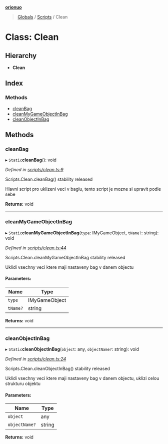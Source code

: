 **[orionuo](../README.md)**

> [Globals](../globals.md) / [Scripts](../modules/scripts.md) / Clean

# Class: Clean

## Hierarchy

* **Clean**

## Index

### Methods

* [cleanBag](scripts.clean.md#cleanbag)
* [cleanMyGameObjectInBag](scripts.clean.md#cleanmygameobjectinbag)
* [cleanObjectInBag](scripts.clean.md#cleanobjectinbag)

## Methods

### cleanBag

▸ `Static`**cleanBag**(): void

*Defined in [scripts/clean.ts:9](https://github.com/msviha/orionuo/blob/43b8a75/src/scripts/clean.ts#L9)*

Scripts.Clean.cleanBag()
stability released

Hlavni script pro uklizeni veci v baglu, tento script je mozne si upravit podle sebe

**Returns:** void

___

### cleanMyGameObjectInBag

▸ `Static`**cleanMyGameObjectInBag**(`type`: IMyGameObject, `tName?`: string): void

*Defined in [scripts/clean.ts:44](https://github.com/msviha/orionuo/blob/43b8a75/src/scripts/clean.ts#L44)*

Scripts.Clean.cleanMyGameObjectInBag
stability released

Uklidi vsechny veci ktere maji nastaveny bag v danem objectu

#### Parameters:

Name | Type |
------ | ------ |
`type` | IMyGameObject |
`tName?` | string |

**Returns:** void

___

### cleanObjectInBag

▸ `Static`**cleanObjectInBag**(`object`: any, `objectName?`: string): void

*Defined in [scripts/clean.ts:24](https://github.com/msviha/orionuo/blob/43b8a75/src/scripts/clean.ts#L24)*

Scripts.Clean.cleanObjectInBag()
stability released

Uklidi vsechny veci ktere maji nastaveny bag v danem objectu, uklizi celou strukturu objektu

#### Parameters:

Name | Type |
------ | ------ |
`object` | any |
`objectName?` | string |

**Returns:** void
